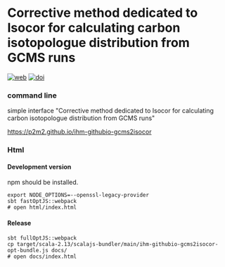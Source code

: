 # Corrective method dedicated to Isocor for calculating carbon isotopologue distribution from GCMS runs

[![web](https://img.shields.io/badge/Web-Online-blue.svg)](https://p2m2.github.io/ihm-githubio-gcms2isocor/)
[![doi](https://img.shields.io/badge/doi.org/10.3389/fpls.2022.885051-blue.svg)](https://doi.org/10.3389/fpls.2022.885051)

### command line

simple interface "Corrective method dedicated to Isocor for calculating carbon isotopologue distribution from GCMS runs"

https://p2m2.github.io/ihm-githubio-gcms2isocor

### Html

#### Development version

npm should be installed.

```shell 
export NODE_OPTIONS=--openssl-legacy-provider
sbt fastOptJS::webpack
# open html/index.html
```

#### Release

```shell 
sbt fullOptJS::webpack
cp target/scala-2.13/scalajs-bundler/main/ihm-githubio-gcms2isocor-opt-bundle.js docs/
# open docs/index.html
```
